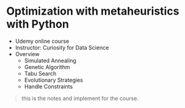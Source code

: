 # Optimization with metaheuristics with Python

- Udemy online course
- Instructor: Curiosity for Data Science
- Overview
  - Simulated Annealing
  - Genetic Algorithm
  - Tabu Search
  - Evolutionary Strategies
  - Handle Constraints

> this is the notes and implement for the course.